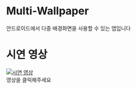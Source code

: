 # Multi-Wallpaper
안드로이드에서 다중 배경화면을 사용할 수 있는 앱입니다

# 시연 영상
[![시연 영상](https://i.ytimg.com/vi/3xx3KfLR7OM/hqdefault.jpg?sqp=-oaymwE2CPYBEIoBSFXyq4qpAygIARUAAIhCGAFwAcABBvABAfgB3ASAAoAKigIMCAAQARhXIGUoUDAP&rs=AOn4CLADq4mx5vfidqa8pNohiIIgb-se_Q)](https://youtu.be/3xx3KfLR7OM?si=To7aV5Gii5fL2ASO)
<br>영상을 클릭해주세요
